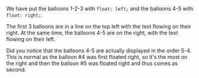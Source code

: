We have put the balloons 1-2-3 with `float: left;` and the balloons 4-5 with `float: right;`.

The first 3 balloons are in a line on the top left with the text flowing on their right. At the same time, the balloons 4-5 are on the right, with the text flowing on their left.

Did you notice that the balloons 4-5 are actually displayed in the order 5-4. This is normal as the balloon #4 was first floated right, so it's the most on the right and then the balloon #5 was floated right and thus comes as second.